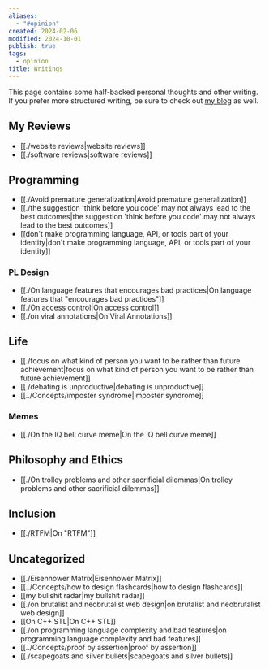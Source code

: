 ```yaml
---
aliases:
  - "#opinion"
created: 2024-02-06
modified: 2024-10-01
publish: true
tags:
  - opinion
title: Writings
---
```

This page contains some half-backed personal thoughts and other writing. If you prefer more structured writing, be sure to check out [my blog](https://lesleylai.info/) as well.

## My Reviews
- [[./website reviews|website reviews]]
- [[./software reviews|software reviews]]

## Programming
- [[./Avoid premature generalization|Avoid premature generalization]]
- [[./the suggestion 'think before you code' may not always lead to the best outcomes|the suggestion 'think before you code' may not always lead to the best outcomes]]
- [[don't make programming language, API, or tools part of your identity|don't make programming language, API, or tools part of your identity]]

### PL Design
- [[./On language features that encourages bad practices|On language features that "encourages bad practices"]]
- [[./On access control|On access control]]
- [[./on viral annotations|On Viral Annotations]]

## Life
- [[./focus on what kind of person you want to be rather than future achievement|focus on what kind of person you want to be rather than future achievement]]
- [[./debating is unproductive|debating is unproductive]]
- [[../Concepts/imposter syndrome|imposter syndrome]]

### Memes
- [[./On the IQ bell curve meme|On the IQ bell curve meme]]

## Philosophy and Ethics
- [[./On trolley problems and other sacrificial dilemmas|On trolley problems and other sacrificial dilemmas]]

## Inclusion
- [[./RTFM|On "RTFM"]]

## Uncategorized
- [[./Eisenhower Matrix|Eisenhower Matrix]]
- [[../Concepts/how to design flashcards|how to design flashcards]]
- [[my bullshit radar|my bullshit radar]]
- [[./on brutalist and neobrutalist web design|on brutalist and neobrutalist web design]]
- [[On C++ STL|On C++ STL]]
- [[./on programming language complexity and bad features|on programming language complexity and bad features]]
- [[../Concepts/proof by assertion|proof by assertion]]
- [[./scapegoats and silver bullets|scapegoats and silver bullets]]
